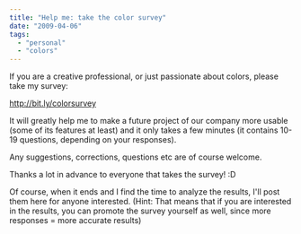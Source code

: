 ```yaml
---
title: "Help me: take the color survey"
date: "2009-04-06"
tags:
  - "personal"
  - "colors"
---
```


If you are a creative professional, or just passionate about colors, please take my survey:

http://bit.ly/colorsurvey

It will greatly help me to make a future project of our company more usable (some of its features at least) and it only takes a few minutes (it contains 10-19 questions, depending on your responses).

Any suggestions, corrections, questions etc are of course welcome.

Thanks a lot in advance to everyone that takes the survey! :D

Of course, when it ends and I find the time to analyze the results, I'll post them here for anyone interested. (Hint: That means that if you are interested in the results, you can promote the survey yourself as well, since more responses = more accurate results)
